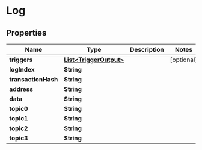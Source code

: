 

# Log


## Properties

| Name | Type | Description | Notes |
|------------ | ------------- | ------------- | -------------|
|**triggers** | [**List&lt;TriggerOutput&gt;**](TriggerOutput.md) |  |  [optional] |
|**logIndex** | **String** |  |  |
|**transactionHash** | **String** |  |  |
|**address** | **String** |  |  |
|**data** | **String** |  |  |
|**topic0** | **String** |  |  |
|**topic1** | **String** |  |  |
|**topic2** | **String** |  |  |
|**topic3** | **String** |  |  |



